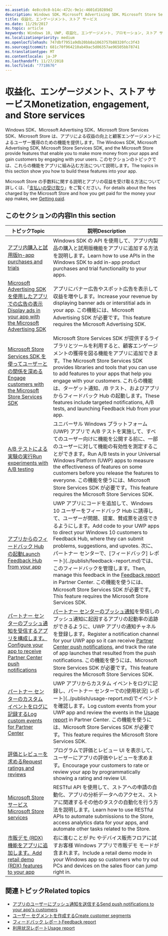 ```yaml
---
ms.assetid: 4e8cc0c0-b14c-472c-9e1c-4601d10289d2
description: Windows SDK、Microsoft Advertising SDK、Microsoft Store Services SDK、Microsoft Store は、アプリによる収益の向上と顧客エンゲージメントによるユーザー獲得のための多くの機能を提供します。
title: 収益化、エンゲージメント、ストア サービス
ms.date: 11/29/2017
ms.topic: article
keywords: Windows 10, UWP, 収益化, エンゲージメント, プロモーション, ストア サービス
ms.localizationpriority: medium
ms.openlocfilehash: 747dbf7951a9db20bb8a1063757b88320fcc3f43
ms.sourcegitcommit: 681c70f964210ab49ac5d06357ae96505bb78741
ms.translationtype: MT
ms.contentlocale: ja-JP
ms.lasthandoff: 11/27/2018
ms.locfileid: "7718676"
---
```

# <a name="monetization-engagement-and-store-services"></a><span data-ttu-id="f52b6-104">収益化、エンゲージメント、ストア サービス</span><span class="sxs-lookup"><span data-stu-id="f52b6-104">Monetization, engagement, and Store services</span></span>

<span data-ttu-id="f52b6-105">Windows SDK、Microsoft Advertising SDK、Microsoft Store Services SDK、Microsoft Store は、アプリによる収益の向上と顧客エンゲージメントによるユーザー獲得のための機能を提供します。</span><span class="sxs-lookup"><span data-stu-id="f52b6-105">The Windows SDK, Microsoft Advertising SDK, Microsoft Store Services SDK, and the Microsoft Store provide features that enable you to make more money from your apps and gain customers by engaging with your users.</span></span> <span data-ttu-id="f52b6-106">このセクションのトピックでは、これらの機能をアプリに組み込む方法について説明します。</span><span class="sxs-lookup"><span data-stu-id="f52b6-106">The topics in this section show you how to build these features into your app.</span></span>

<span data-ttu-id="f52b6-107">Microsoft Store の手数料に関する説明とアプリの収益を受け取る方法について詳しくは、「[支払いの受け取り](../publish/getting-paid-apps.md)」をご覧ください。</span><span class="sxs-lookup"><span data-stu-id="f52b6-107">For details about the fees charged by the Microsoft Store and how you get paid for the money your app makes, see [Getting paid](../publish/getting-paid-apps.md).</span></span>

## <a name="in-this-section"></a><span data-ttu-id="f52b6-108">このセクションの内容</span><span class="sxs-lookup"><span data-stu-id="f52b6-108">In this section</span></span>

| <span data-ttu-id="f52b6-109">トピック</span><span class="sxs-lookup"><span data-stu-id="f52b6-109">Topic</span></span>                | <span data-ttu-id="f52b6-110">説明</span><span class="sxs-lookup"><span data-stu-id="f52b6-110">Description</span></span>                 |
|--------------------|-----------------------------|
| [<span data-ttu-id="f52b6-111">アプリ内購入と試用版</span><span class="sxs-lookup"><span data-stu-id="f52b6-111">In-app purchases and trials</span></span>](in-app-purchases-and-trials.md)      | <span data-ttu-id="f52b6-112">Windows SDK の API を使用して、アプリ内製品の購入と試用版機能をアプリに追加する方法を説明します。</span><span class="sxs-lookup"><span data-stu-id="f52b6-112">Learn how to use APIs in the Windows SDK to add in-app product purchases and trial functionality to your apps.</span></span>  |
| [<span data-ttu-id="f52b6-113">Microsoft Advertising SDK を使用したアプリでの広告の表示</span><span class="sxs-lookup"><span data-stu-id="f52b6-113">Display ads in your app with the Microsoft Advertising SDK</span></span>](display-ads-in-your-app.md)      |   <span data-ttu-id="f52b6-114">アプリにバナー広告やスポット広告を表示して収益を増やします。</span><span class="sxs-lookup"><span data-stu-id="f52b6-114">Increase your revenue by displaying banner ads or interstitial ads in your app.</span></span> <span data-ttu-id="f52b6-115">この機能には、Microsoft Advertising SDK が必要です。</span><span class="sxs-lookup"><span data-stu-id="f52b6-115">This feature requires the Microsoft Advertising SDK.</span></span> |
| [<span data-ttu-id="f52b6-116">Microsoft Store Services SDK を使ってユーザーとの関係を深める</span><span class="sxs-lookup"><span data-stu-id="f52b6-116">Engage customers with the Microsoft Store Services SDK</span></span>](microsoft-store-services-sdk.md)      | <span data-ttu-id="f52b6-117">Microsoft Store Services SDK が提供するライブラリとツールを利用すると、顧客エンゲージメントの獲得を図る機能をアプリに追加できます。</span><span class="sxs-lookup"><span data-stu-id="f52b6-117">The Microsoft Store Services SDK provides libraries and tools that you can use to add features to your apps that help you engage with your customers.</span></span> <span data-ttu-id="f52b6-118">これらの機能は、ターゲット通知、/B テスト、およびアプリからフィードバック Hub の起動します。</span><span class="sxs-lookup"><span data-stu-id="f52b6-118">These features include targeted notifications, A/B tests, and launching Feedback Hub from your app.</span></span> |
| [<span data-ttu-id="f52b6-119">A/B テストによる実験の実行</span><span class="sxs-lookup"><span data-stu-id="f52b6-119">Run experiments with A/B testing</span></span>](run-app-experiments-with-a-b-testing.md)      |   <span data-ttu-id="f52b6-120">ユニバーサル Windows プラットフォーム (UWP) アプリで A/B テストを実施して、すべてのユーザー向けに機能を公開する前に、一部のユーザーに対して機能の有効性を測定することができます。</span><span class="sxs-lookup"><span data-stu-id="f52b6-120">Run A/B tests in your Universal Windows Platform (UWP) apps to measure the effectiveness of features on some customers before you release the features to everyone.</span></span> <span data-ttu-id="f52b6-121">この機能を使うには、Microsoft Store Services SDK が必要です。</span><span class="sxs-lookup"><span data-stu-id="f52b6-121">This feature requires the Microsoft Store Services SDK.</span></span>  |
| [<span data-ttu-id="f52b6-122">アプリからのフィードバック Hub の起動</span><span class="sxs-lookup"><span data-stu-id="f52b6-122">Launch Feedback Hub from your app</span></span>](launch-feedback-hub-from-your-app.md)      |   <span data-ttu-id="f52b6-123">UWP アプリにコードを追加して、Windows 10 ユーザーをフィードバック Hub に誘導して、ユーザーが問題、提案、賛成票を送信できるようにします。</span><span class="sxs-lookup"><span data-stu-id="f52b6-123">Add code to your UWP apps to direct your Windows 10 customers to Feedback Hub, where they can submit problems, suggestions, and upvotes.</span></span> <span data-ttu-id="f52b6-124">次に、パートナー センターで、[フィードバック] レポート](../publish/feedback-report.md)では、このフィードバックを管理します。</span><span class="sxs-lookup"><span data-stu-id="f52b6-124">Then, manage this feedback in the [Feedback report](../publish/feedback-report.md) in Partner Center.</span></span> <span data-ttu-id="f52b6-125">この機能を使うには、Microsoft Store Services SDK が必要です。</span><span class="sxs-lookup"><span data-stu-id="f52b6-125">This feature requires the Microsoft Store Services SDK.</span></span>   |
| [<span data-ttu-id="f52b6-126">パートナー センターのプッシュ通知を受信するアプリを構成します。</span><span class="sxs-lookup"><span data-stu-id="f52b6-126">Configure your app to receive Partner Center push notifications</span></span>](configure-your-app-to-receive-dev-center-notifications.md)  |  <span data-ttu-id="f52b6-127">[パートナー センターのプッシュ通知](../publish/send-push-notifications-to-your-apps-customers.md)を受信しのプッシュ通知に起因するアプリの起動率の追跡ができるように、UWP アプリの通知チャネルを登録します。</span><span class="sxs-lookup"><span data-stu-id="f52b6-127">Register a notification channel for your UWP app so it can receive [Partner Center push notifications](../publish/send-push-notifications-to-your-apps-customers.md), and track the rate of app launches that resulted from the push notifications.</span></span> <span data-ttu-id="f52b6-128">この機能を使うには、Microsoft Store Services SDK が必要です。</span><span class="sxs-lookup"><span data-stu-id="f52b6-128">This feature requires the Microsoft Store Services SDK.</span></span>  |
| [<span data-ttu-id="f52b6-129">パートナー センターのカスタム イベントをログに記録する</span><span class="sxs-lookup"><span data-stu-id="f52b6-129">Log custom events for Partner Center</span></span>](log-custom-events-for-dev-center.md)  | <span data-ttu-id="f52b6-130">UWP アプリからカスタム イベントをログに記録し、パートナー センターでの[使用状況] レポート](../publish/usage-report.md)でイベントを確認します。</span><span class="sxs-lookup"><span data-stu-id="f52b6-130">Log custom events from your UWP app and review the events in the [Usage report](../publish/usage-report.md) in Partner Center.</span></span> <span data-ttu-id="f52b6-131">この機能を使うには、Microsoft Store Services SDK が必要です。</span><span class="sxs-lookup"><span data-stu-id="f52b6-131">This feature requires the Microsoft Store Services SDK.</span></span> |
| [<span data-ttu-id="f52b6-132">評価とレビューを求める</span><span class="sxs-lookup"><span data-stu-id="f52b6-132">Request ratings and reviews</span></span>](request-ratings-and-reviews.md) |  <span data-ttu-id="f52b6-133">プログラムで評価とレビュー UI を表示して、ユーザーにアプリの評価やレビューを求めます。</span><span class="sxs-lookup"><span data-stu-id="f52b6-133">Encourage your customers to rate or review your app by programmatically showing a rating and review UI.</span></span>  |
| [<span data-ttu-id="f52b6-134">Microsoft Store サービス</span><span class="sxs-lookup"><span data-stu-id="f52b6-134">Microsoft Store services</span></span>](using-windows-store-services.md)    |  <span data-ttu-id="f52b6-135">RESTful API を使用して、ストアへの申請の自動化、アプリの分析データへのアクセス、ストアに関連するその他のタスクの自動化を行う方法を説明します。</span><span class="sxs-lookup"><span data-stu-id="f52b6-135">Learn how to use RESTful APIs to automate submissions to the Store, access analytics data for your apps, and automate other tasks related to the Store.</span></span>    |
| [<span data-ttu-id="f52b6-136">市販デモ (RDX) 機能をアプリに追加します。</span><span class="sxs-lookup"><span data-stu-id="f52b6-136">Add retail demo (RDX) features to your app</span></span>](retail-demo-experience.md)        |  <span data-ttu-id="f52b6-137">右に進むことが Pc やデバイス販売フロアに試すお客様 Windows アプリで市販デモ モードが含まれます。</span><span class="sxs-lookup"><span data-stu-id="f52b6-137">Include a retail demo mode in your Windows app so customers who try out PCs and devices on the sales floor can jump right in.</span></span>  |

## <a name="related-topics"></a><span data-ttu-id="f52b6-138">関連トピック</span><span class="sxs-lookup"><span data-stu-id="f52b6-138">Related topics</span></span>

* [<span data-ttu-id="f52b6-139">アプリのユーザーにプッシュ通知を送信する</span><span class="sxs-lookup"><span data-stu-id="f52b6-139">Send push notifications to your app's customers</span></span>](../publish/send-push-notifications-to-your-apps-customers.md)
* [<span data-ttu-id="f52b6-140">ユーザー セグメントを作成する</span><span class="sxs-lookup"><span data-stu-id="f52b6-140">Create customer segments</span></span>](../publish/create-customer-segments.md)
* [<span data-ttu-id="f52b6-141">フィードバック レポート</span><span class="sxs-lookup"><span data-stu-id="f52b6-141">Feedback report</span></span>](../publish/feedback-report.md)
* [<span data-ttu-id="f52b6-142">利用状況レポート</span><span class="sxs-lookup"><span data-stu-id="f52b6-142">Usage report</span></span>](../publish/usage-report.md)
